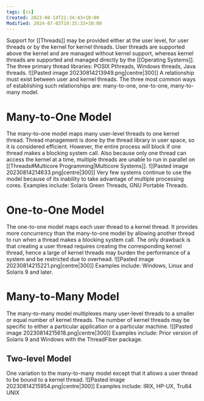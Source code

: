 ```yaml
---
tags: [cs]
Created: 2023-08-14T21:34:43+10:00
Modified: 2024-07-03T19:35:33+10:00
---
```

Support for [[Threads]] may be provided either at the user level, for user threads or by the kernel for kernel threads. User threads are supported above the kernel and are managed without kernel support, whereas kernel threads are supported and managed directly by the [[Operating Systems]].
The three primary thread libraries: POSIX Pthreads, Windows threads, Java threads.
![[Pasted image 20230814213949.png|centre|300]]
A relationship must exist between user and kernel threads. The three most common ways of establishing such relationships are: many-to-one, one-to-one, many-to-many model.

# Many-to-One Model
The many-to-one model maps many user-level threads to one kernel thread. Thread management is done by the thread library in user space, so it is considered efficient. However, the entire process will block if one thread makes a blocking system call. Also because only one thread can access the kernel at a time, multiple threads are unable to run in parallel on [[Threads#Multicore Programming|Multicore Systems]]. 
![[Pasted image 20230814214633.png|centre|300]]
Very few systems continue to use the model because of its inability to take advantage of multiple processing cores. Examples include: Solaris Green Threads, GNU Portable Threads.
# One-to-One Model
The one-to-one model maps each user thread to a kernel thread. It provides more concurrency than the many-to-one model by allowing another thread to run when a thread makes a blocking system call. The only drawback is that creating a user thread requires creating the corresponding kernel thread, hence a large of kernel threads may burden the performance of a system and be restricted due to overhead.
![[Pasted image 20230814215221.png|centre|300]]
Examples include: Windows, Linux and Solaris 9 and later.

# Many-to-Many Model
The many-to-many model multiplexes many user-level threads to a smaller or equal number of kernel threads. The number of kernel threads may be specific to either a particular application or a particular machine.
![[Pasted image 20230814215618.png|centre|300]]
Examples include: Prior version of Solaris 9 and Windows with the ThreadFiber package.

## Two-level Model
One variation to the many-to-many model except that it allows a user thread to be bound to a kernel thread.
![[Pasted image 20230814215954.png|centre|300]]
Examples include: IRIX, HP-UX, Tru64 UNIX